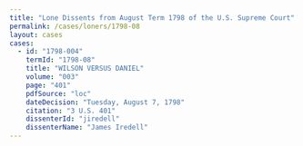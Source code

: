 ```yaml
---
title: "Lone Dissents from August Term 1798 of the U.S. Supreme Court"
permalink: /cases/loners/1798-08
layout: cases
cases:
  - id: "1798-004"
    termId: "1798-08"
    title: "WILSON VERSUS DANIEL"
    volume: "003"
    page: "401"
    pdfSource: "loc"
    dateDecision: "Tuesday, August 7, 1798"
    citation: "3 U.S. 401"
    dissenterId: "jiredell"
    dissenterName: "James Iredell"
---
```

